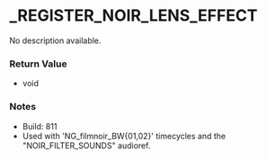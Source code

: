 # _REGISTER_NOIR_LENS_EFFECT

No description available.

### Return Value
* void

### Notes
* Build: 811
* Used with 'NG_filmnoir_BW{01,02}' timecycles and the "NOIR_FILTER_SOUNDS" audioref.

